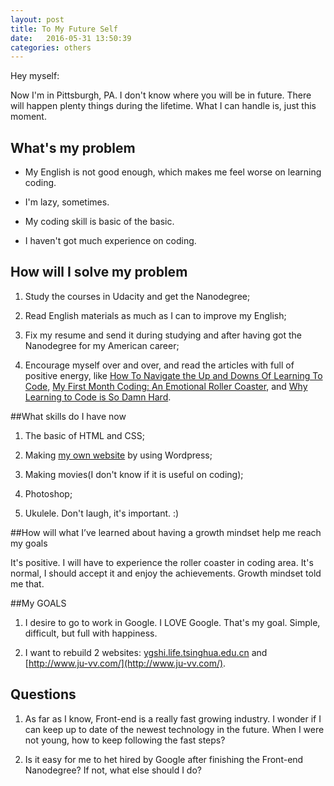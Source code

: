 ```yaml
---
layout: post
title: To My Future Self
date:   2016-05-31 13:50:39
categories: others
---
```


Hey myself:

Now I'm in Pittsburgh, PA. I don't know where you will be in future. There 
will happen plenty things during the lifetime. What I can handle is, just 
this moment.

## What's my problem

* My English is not good enough, which makes me feel worse on learning 
coding.

* I'm lazy, sometimes.

* My coding skill is basic of the basic.

* I haven't got much experience on coding.

## How will I solve my problem

1. Study the courses in Udacity and get the Nanodegree;

2. Read English materials as much as I can to improve my English;

3. Fix my resume and send it during studying and after having got the 
Nanodegree for my American career;

4. Encourage myself over and over, and read the articles with full of 
positive energy, like [How To Navigate the Up and Downs Of Learning To 
Code](http://www.codeconquest.com/blog/how-to-navigate-the-up-and-downs-of-learning-to-code/), 
[My First Month Coding: An Emotional Roller 
Coaster](http://blog.thinkful.com/post/98829096308/my-first-month-coding-an-emotional-roller-coaster), 
and [Why Learning to Code is So Damn 
Hard](https://www.vikingcodeschool.com/posts/why-learning-to-code-is-so-damn-hard).

##What skills do I have now

1. The basic of HTML and CSS;

2. Making [my own website](http://shisaq.com) by using Wordpress;

3. Making movies(I don't know if it is useful on coding);

4. Photoshop;

5. Ukulele. Don't laugh, it's important. :)

##How will what I’ve learned about having a growth mindset help me reach my goals

It's positive. I will have to experience the roller coaster in coding area. 
It's normal, I should accept it and enjoy the achievements. Growth mindset 
told me that.

##My GOALS

1. I desire to go to work in Google. I LOVE Google. That's my goal. Simple, 
difficult, but full with happiness.

2. I want to rebuild 2 websites: 
[ygshi.life.tsinghua.edu.cn](ygshi.life.tsinghua.edu.cn) and 
[http://www.ju-vv.com/](http://www.ju-vv.com/).

## Questions

1. As far as I know, Front-end is a really fast growing industry. I wonder 
if I can keep up to date of the newest   technology in the future. When I 
were not young, how to keep following the fast steps?

2. Is it easy for me to het hired by Google after finishing the Front-end 
Nanodegree? If not, what else should I do?